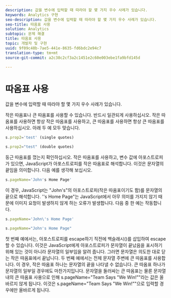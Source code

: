 ```yaml
---
description: 값을 변수에 입력할 때 따라야 할 몇 가지 우수 사례가 있습니다.
keywords: Analytics 구현
seo-description: 값을 변수에 입력할 때 따라야 할 몇 가지 우수 사례가 있습니다.
seo-title: 따옴표 사용
solution: Analytics
subtopic: 문제 해결
title: 따옴표 사용
topic: 개발자 및 구현
uuid: 9f09c48b-7ae5-441e-8635-fd6bdc2e94c7
translation-type: tm+mt
source-git-commit: a2c38c2cf3a2c1451e2c60e003ebe1fa9bfd145d

---
```



# 따옴표 사용

값을 변수에 입력할 때 따라야 할 몇 가지 우수 사례가 있습니다.

작은 따옴표나 큰 따옴표를 사용할 수 있습니다. 반드시 일관되게 사용하십시오. 작은 따옴표를 사용하면 항상 작은 따옴표를 사용하고, 큰 따옴표를 사용하면 항상 큰 따옴표를 사용하십시오. 아래 두 예 모두 맞습니다.

```js
s.prop2='test' (single quotes)
```

```js
s.prop2="test" (double quotes)
```

둥근 따옴표를 껐는지 확인하십시오. 작은 따옴표를 사용하고, 변수 값에 아포스트로피가 있으면, JavaScript가 아포스트로피를 작은 따옴표로 해석합니다. 이것은 문자열의 끝임을 의미합니다. 다음 예를 생각해 보십시오.

```js
s.pageName='John's Home Page'
```

이 경우, JavaScript는 "John's"의 아포스트로피(작은 따옴표이기도 함)를 문자열의 끝으로 해석합니다. ''s Home Page"는 JavaScript에서 아무 의미를 가지지 않기 때문에 이미지 요청이 발생하지 않게 하는 오류가 발생합니다. 다음 중 한 예는 작동합니다.

```js
s.pageName='John\'s Home Page'
```

```js
s.pageName="John's Home Page"
```

첫 번째 예에서는, 아포스트로피를 escape하기 직전에 백슬래시(\)를 삽입하여 escape할 수 있습니다. 이것은 JavaScript에게 아포스트로피가 문자열이 끝났음을 표시하기 위해 있는 것이 아니라 문자열의 일부임을 알려 줍니다. 그러면 문자열은 의도한 대로 닫는 작은 따옴표에서 끝납니다. 두 번째 예에서는 전체 문자열 주변에 큰 따옴표를 사용합니다. 이 경우, 작은 따옴표 하나는 문자열의 끝을 나타낼 수 없습니다. 큰 따옴표 하나가 문자열의 일부일 경우에도 마찬가지입니다. 문자열을 둘러싸는 큰 따옴표는 물론 문자열 내의 큰 따옴표 사용으로 인해 s.pageName="Team Says "We Win!""라는 값은 올바르지 않게 됩니다. 이것은 s.pageName="Team Says \"We Win!\""으로 입력할 경우에만 올바르게 됩니다.
